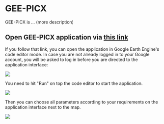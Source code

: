 # GEE-PICX

GEE-PICX is ... (more description)

## Open GEE-PICX application via [this link](https://code.earthengine.google.com/8f2dafed903a6bf35f8ed63e54082778)

If you follow that link, you can open the application in Google Earth Engine's code editor mode. In case you are not already logged in to your Google account, you will be asked to log in before you are directed to the application interface:

<img src="https://github.com/Luisa-del/GEE-PICX/blob/main/img/1_open_app.png">

You need to hit "Run" on top the code editor to start the application.

<img src="https://github.com/Luisa-del/GEE-PICX/blob/main/img/github1.png">

Then you can choose all parameters according to your requirements on the application interface next to the map.

<img src="https://github.com/Luisa-del/GEE-PICX/blob/main/img/github2.png">
